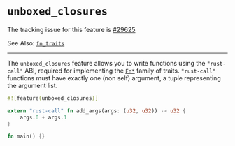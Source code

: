 # `unboxed_closures`

The tracking issue for this feature is [#29625]

See Also: [`fn_traits`](../library-features/fn-traits.md)

[#29625]: https://github.com/rust-lang/rust/issues/29625

----

The `unboxed_closures` feature allows you to write functions using the `"rust-call"` ABI,
required for implementing the [`Fn*`] family of traits. `"rust-call"` functions must have 
exactly one (non self) argument, a tuple representing the argument list.

[`Fn*`]: https://doc.rust-lang.org/std/ops/trait.Fn.html

```rust
#![feature(unboxed_closures)]

extern "rust-call" fn add_args(args: (u32, u32)) -> u32 {
    args.0 + args.1
}

fn main() {}
```
